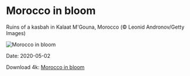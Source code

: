 # Morocco in bloom

Ruins of a kasbah in Kalaat M'Gouna, Morocco (© Leonid Andronov/Getty Images)

![Morocco in bloom](https://bing.com/th?id=OHR.KasbahRoses_EN-US6066255132_UHD.jpg&rf=LaDigue_UHD.jpg&pid=hp&w=1024&h=576)

Date: 2020-05-02

Download 4k: [Morocco in bloom](https://bing.com/th?id=OHR.KasbahRoses_EN-US6066255132_UHD.jpg&rf=LaDigue_UHD.jpg&pid=hp&w=3840&h=2160)

